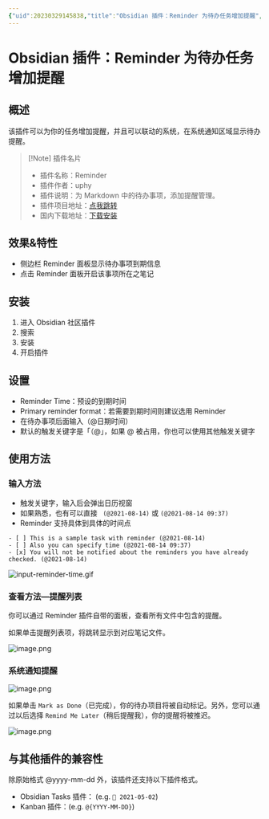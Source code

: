 ```yaml
---
{"uid":20230329145838,"title":"Obsidian 插件：Reminder 为待办任务增加提醒","tags":["Obsidian","插件","任务提醒"],"description":"Obsidian 插件：Reminder 为待办任务增加提醒","author":"OS","type":"other","draft":false,"editable":false,"modified":20230604174442,"dg-publish":true,"permalink":"/lake-of-knowledge/10-obsidian/obsidian/obsidian-reminder-plugin/","dgPassFrontmatter":true}
---
```



# Obsidian 插件：Reminder 为待办任务增加提醒

## 概述

该插件可以为你的任务增加提醒，并且可以联动的系统，在系统通知区域显示待办提醒。

> [!Note] 插件名片
> - 插件名称：Reminder
> - 插件作者：uphy
> - 插件说明：为 Markdown 中的待办事项，添加提醒管理。
> - 插件项目地址：[点我跳转](https://github.com/uphy/obsidian-reminder)
> - 国内下载地址：[下载安装](https://pkmer.cn/products/plugin/pluginMarket/?obsidian-reminder-plugin)

## 效果&特性

- 侧边栏 Reminder 面板显示待办事项到期信息
- 点击 Reminder 面板开启该事项所在之笔记

## 安装

1. 进入 Obsidian 社区插件
2. 搜索
3. 安装
4. 开启插件

## 设置

- Reminder Time：预设的到期时间
- Primary reminder format：若需要到期时间则建议选用 Reminder
- 在待办事项后面输入（@日期时间）
- 默认的触发关键字是「（@」，如果 @ 被占用，你也可以使用其他触发关键字

## 使用方法

### 输入方法

- 触发关键字，输入后会弹出日历视窗
- 如果熟悉，也有可以直接 ` (@2021-08-14)` 或 `(@2021-08-14 09:37)`
- Reminder 支持具体到具体的时间点

```语法
- [ ] This is a sample task with reminder (@2021-08-14)
- [ ] Also you can specify time (@2021-08-14 09:37)
- [x] You will not be notified about the reminders you have already checked. (@2021-08-14)
```

![input-reminder-time.gif](https://cdn.pkmer.cn/images/133e1677ca90a3f85d2c38dd280a78d1_MD5.gif!pkmer)

### 查看方法—提醒列表

你可以通过 Reminder 插件自带的面板，查看所有文件中包含的提醒。

如果单击提醒列表项，将跳转显示到对应笔记文件。

![image.png](https://cdn.pkmer.cn/images/5d718b10d449075829627802767c6fed_MD5.png!pkmer)

### 系统通知提醒

![image.png](https://cdn.pkmer.cn/images/67d54efdb120312443fab1bf1b88265a_MD5.png!pkmer)

如果单击 `Mark as Done`（已完成），你的待办项目将被自动标记。另外，您可以通过以后选择 `Remind Me Later`（稍后提醒我），你的提醒将被推迟。

![image.png](https://cdn.pkmer.cn/images/49727fba6c33b84c48cea8c340b9528f_MD5.png!pkmer)

## 与其他插件的兼容性

除原始格式 @yyyy-mm-dd 外，该插件还支持以下插件格式。

- Obsidian Tasks 插件： (e.g. `📅 2021-05-02`)
- Kanban 插件：(e.g. `@{YYYY-MM-DD}`)